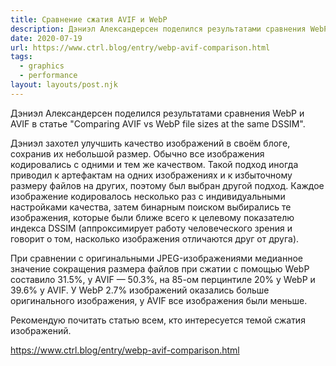 ```yaml
---
title: Сравнение сжатия AVIF и WebP
description: Дэниэл Александерсен поделился результатами сравнения WebP и AVIF
date: 2020-07-19
url: https://www.ctrl.blog/entry/webp-avif-comparison.html
tags:
  - graphics
  - performance
layout: layouts/post.njk
---
```

Дэниэл Александерсен поделился результатами сравнения WebP и AVIF в статье "Comparing AVIF vs WebP file sizes at the same DSSIM".

Дэниэл захотел улучшить качество изображений в своём блоге, сохранив их небольшой размер. Обычно все изображения кодировались с одними и тем же качеством. Такой подход иногда приводил к артефактам на одних изображениях и к избыточному размеру файлов на других, поэтому был выбран другой подход. Каждое изображение кодировалось несколько раз с индивидуальными настройками качества, затем бинарным поиском выбирались те изображения, которые были ближе всего к целевому показателю индекса DSSIM (аппроксимирует работу человеческого зрения и говорит о том, насколько изображения отличаются друг от друга).

При сравнении с оригинальными JPEG-изображениями медианное значение сокращения размера файлов при сжатии с помощью WebP составило 31.5%, у AVIF — 50.3%, на 85-ом перцинтиле 20% у WebP и 39.6% у AVIF. У WebP 2.7% изображений оказались больше оригинального изображения, у AVIF все изображения были меньше.

Рекомендую почитать статью всем, кто интересуется темой сжатия изображений.

https://www.ctrl.blog/entry/webp-avif-comparison.html
